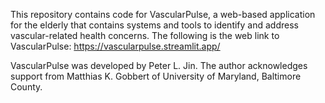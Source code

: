 This repository contains code for VascularPulse, a web-based application for the elderly that contains systems and tools to identify and address vascular-related health concerns.
The following is the web link to VascularPulse: https://vascularpulse.streamlit.app/

VascularPulse was developed by Peter L. Jin. The author acknowledges support from Matthias K. Gobbert of University of Maryland, Baltimore County.
